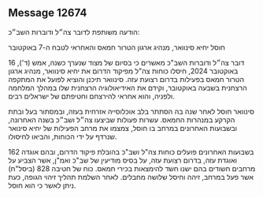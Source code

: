 ## Message 12674

הודעה משותפת לדובר צה״ל ודוברות השב״כ:

חוסל יחיא סינוואר, מנהיג ארגון הטרור חמאס והאחראי לטבח ה-7 באוקטובר
 
דובר צה״ל ודוברות השב"כ מאשרים כי בסיום של מצוד שנערך כשנה, אמש (ד'), 16 באוקטובר 2024, חיסלו כוחות צה"ל מפיקוד הדרום את יחיא סינוואר, מנהיג ארגון הטרור חמאס בפעילות בדרום רצועת עזה. סינוואר תיכנן והוציא לפועל את המתקפה הרצחנית בשבעה באוקטובר, וקידם את האידיאולוגיה הרצחנית שלו במהלך המלחמה ולפניה, והוא אחראי להירצחם וחטיפתם של ישראלים רבים.

סינוואר חוסל לאחר שנה בה הסתתר בלב אוכלוסייה אזרחית בעזה, ובמסתור בעל ובתת הקרקע במנהרות החמאס. עשרות פעולות שביצעו צה״ל ושב״כ בשנה האחרונה, ובשבועות האחרונים במרחב בו חוסל, צמצמו את מרחב הפעילות של יחיא סינואר שנרדף על ידי הכוחות, והביאו לחיסולו.

בשבועות האחרונים פועלים כוחות צה"ל ושב"כ בהובלת פיקוד הדרום, ובהם אוגדה 162 ואוגדת עזה, בדרום רצועת עזה, על בסיס מודיעין של שב"כ ואמ"ן, אשר הצביע על מרחבים חשודים בהם ישנו חשד להימצאות בכירי חמאס. כוח של חטיבה 828 (ביסל"ח) אשר פעל במרחב, זיהה וחיסל שלושה מחבלים. לאחר השלמת תהליך זיהוי הגופה, כעת ניתן לאשר כי הוא חוסל.

